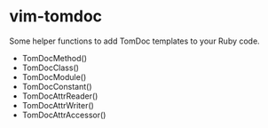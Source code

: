 # vim-tomdoc

Some helper functions to add TomDoc templates to your Ruby code.

* TomDocMethod()
* TomDocClass()
* TomDocModule()
* TomDocConstant()
* TomDocAttrReader()
* TomDocAttrWriter()
* TomDocAttrAccessor()
